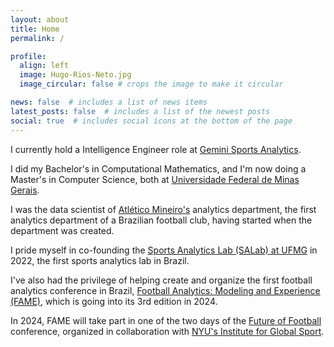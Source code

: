 ```yaml
---
layout: about
title: Home
permalink: /

profile:
  align: left
  image: Hugo-Rios-Neto.jpg
  image_circular: false # crops the image to make it circular

news: false  # includes a list of news items
latest_posts: false  # includes a list of the newest posts
social: true  # includes social icons at the bottom of the page
---
```


I currently hold a Intelligence Engineer role at 
<a href="https://geminisports.co/">Gemini Sports Analytics</a>.

I did my Bachelor's in Computational Mathematics, and I'm now doing a Master's in Computer Science, both at 
<a href="https://ufmg.br/">Universidade Federal de Minas Gerais</a>.

I was the data scientist of <a href="https://x.com/Atletico">Atlético Mineiro's</a> analytics department, 
the first analytics department of a Brazilian football club, having started when the department was created. 

I pride myself in co-founding the <a href="https://salabufmg.github.io/">Sports Analytics Lab (SALab) at UFMG</a> in 2022, 
the first sports analytics lab in Brazil.

I've also had the privilege of helping create and organize the first football analytics conference in Brazil, 
<a href="https://salabufmg.github.io/">Football Analytics: Modeling and Experience (FAME)</a>, which is going into its 3rd edition in 2024. 


In 2024, FAME will take part in one of the two days of the <a href="https://salabufmg.github.io/FOF24/">Future of Football</a> conference, 
organized in collaboration with 
<a href="https://www.sps.nyu.edu/homepage/academics/divisions-and-departments/preston-robert-tisch-institute-for-global-sport.html">NYU's Institute for Global Sport</a>.